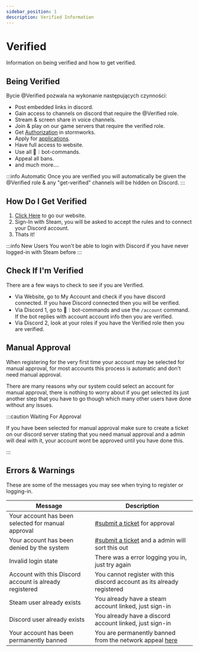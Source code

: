 ```yaml
---
sidebar_position: 1
description: Verified Information
---
```


# Verified

Information on being verified and how to get verified.

## Being Verified

Bycie <span class="verified-text">@Verified</span> pozwala na wykonanie następujących czynności:

- Post embedded links in discord.
- Gain access to channels on discord that require the <span class="verified-text">@Verified</span> role.
- Stream & screen share in voice channels.
- Join & play on our game servers that require the verified role.
- Get [Authorization](https://docs.trickys.gg/stormworks/auth#getting-auth) in stormworks.
- Apply for [applications](https://trickys.gg/applications/new).
- Have full access to website.
- Use all <span class="discord-text">🤖︱bot-commands</span>.
- Appeal all bans.
- and much more....

:::info Automatic
Once you are verified you will automatically be given the <span class="verified-text">@Verified</span> role & any "get-verified" channels will be hidden on <i class="fa-brands fa-discord"></i> Discord.
:::

## How Do I Get Verified

1. [Click Here](https://trickys.gg/login) to go our website.
2. Sign-In with <i class="fa-brands fa-steam"></i> Steam, you will be asked to accept the rules and to connect your <i class="fa-brands fa-discord"></i> Discord account.
3. Thats it!

:::info New Users
You won't be able to login with <i class="fa-brands fa-discord"></i> Discord if you have never logged-in with <i class="fa-brands fa-steam"></i> Steam before
:::

## Check If I'm Verified

There are a few ways to check to see if you are Verified.

- Via Website, go to My Account and check if you have discord connected. If you have Discord connected then you will be verified.
- Via Discord 1, go to <span class="discord-text">🤖︱bot-commands</span> and use the `/account` command. If the bot replies with account account info then you are verified.
- Via Discord 2, look at your roles if you have the Verified role then you are verified.

## Manual Approval

When registering for the very first time your account may be selected for manual approval, for most accounts this process is automatic and don't need manual approval.

There are many reasons why our system could select an account for manual approval, there is nothing to worry about if you get selected its just another step that you have to go though which many other users have done without any issues.

:::caution Waiting For Approval

If you have been selected for manual approval make sure to create a ticket on our discord server stating that you need manual approval and a admin will deal with it, your account wont be approved until you have done this.

:::

## Errors & Warnings

These are some of the messages you may see when trying to register or logging-in.

| Message                                                                                     | Description                                                                 |
| ------------------------------------------------------------------------------------------- | --------------------------------------------------------------------------- |
| <span class="update-updated">Your account has been selected for manual approval</span>      | <a href="discord://discord.com/channels/710922135580835950/846373509470748722" class="discord-text">#submit a ticket</a> for approval                                       |
| <span class="update-updated">Your account has been denied by the system</span>              | <a href="discord://discord.com/channels/710922135580835950/846373509470748722" class="discord-text">#submit a ticket</a> and a admin will sort this out                     |
| <span class="update-updated">Invalid login state</span>                                     | There was a error logging you in, just try again                            |
| <span class="update-updated">Account with this Discord account is already registered</span> | You cannot register with this discord account as its already registered     |
| <span class="update-updated">Steam user already exists</span>                               | You already have a steam account linked, just sign-in                       |
| <span class="update-updated">Discord user already exists</span>                             | You already have a discord account linked, just sign-in                     |
| <span class="update-removed">Your account has been permanently banned</span>                | You are permanently banned from the network appeal <a href="https://support.trickys.gg" class="discord-text">here</a> |



